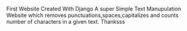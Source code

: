 First  Website Created  With Django
A super Simple Text Manupulation Website which removes punctuations,spaces,capitalizes and counts number of characters in a given text.
Thanksss
